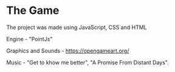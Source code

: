 # The Game

The project was made using JavaScript, CSS and HTML

Engine - "PointJs" 

Graphics and Sounds - https://opengameart.org/

Music - "Get to khow me better", "A Promise From Distant Days".
